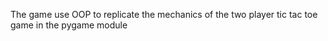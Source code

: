 The game use OOP to replicate the mechanics of the two player tic tac toe game in the pygame module
